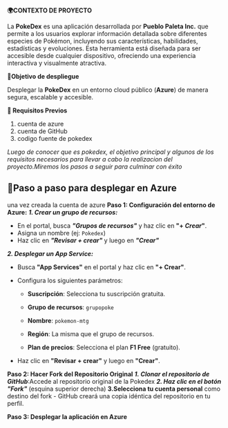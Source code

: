 **🌍CONTEXTO DE PROYECTO**

La **PokeDex** es una aplicación desarrollada por **Pueblo Paleta Inc.** que permite a los usuarios explorar información detallada sobre diferentes especies de Pokémon, incluyendo sus características, habilidades, estadísticas y evoluciones. Esta herramienta está diseñada para ser accesible desde cualquier dispositivo, ofreciendo una experiencia interactiva y visualmente atractiva.

🎯**Objetivo de despliegue**

Desplegar la **PokeDex** en un entorno cloud público (**Azure**) de manera segura, escalable y accesible.

**🔧 Requisitos Previos**
 1. cuenta de azure
 2. cuenta de GitHub 
 3. codigo fuente de pokedex
 
 
*Luego de conocer que es pokedex, el objetivo principal y algunos de los requisitos necesarios para llevar a cabo la realizacion del proyecto.Miremos los pasos a seguir para culminar con éxito*

## **🚀Paso a paso para desplegar en Azure**
una vez creada la cuenta de azure
**Paso 1: Configuración del entorno de Azure:** 
***1. Crear un grupo de recursos:***
 -    En el portal, busca  ***"Grupos de recursos"***  y haz clic en  **"+ *Crear*"**.
 -   Asigna un nombre (ej:  `Pokedex`) 
 -   Haz clic en  *****"Revisar + crear"*****  y luego en  ***"Crear"***
 
 
 ***2. **Desplegar un App Service:*****
 
 -   Busca  **"App Services"**  en el portal y haz clic en  **"+ Crear"**.
 - Configura los siguientes parámetros:
    -   **Suscripción**: Selecciona tu suscripción gratuita.
        
    -   **Grupo de recursos**:  `grupopoke`  
        
    -   **Nombre**:  `pokemon-mtg`  
        
    -   **Región**: La misma que el grupo de recursos.
        
    -   **Plan de precios**: Selecciona el plan  **F1 Free**  (gratuito).
        
-   Haz clic en  **"Revisar + crear"**  y luego en  **"Crear"**.

**Paso 2:  **Hacer Fork del Repositorio Original****
 ***1.* *Clonar el repositorio de GitHub***:Accede al repositorio original de la Pokedex
  ***2. Haz clic en el botón "Fork"*** (esquina superior derecha)
 ****3.Selecciona tu cuenta personal****  como destino del fork
    - GitHub creará una copia idéntica del repositorio en tu perfil.
    
   **Paso 3: **Desplegar la aplicación en Azure****
   
